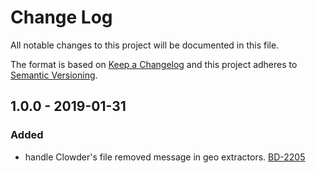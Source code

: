 # Change Log
All notable changes to this project will be documented in this file.

The format is based on [Keep a Changelog](http://keepachangelog.com/)
and this project adheres to [Semantic Versioning](http://semver.org/).


## 1.0.0 - 2019-01-31
### Added
- handle Clowder's file removed message in geo extractors.
[BD-2205](https://opensource.ncsa.illinois.edu/jira/browse/BD-2205)
